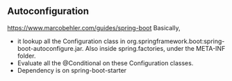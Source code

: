 ## Autoconfiguration
https://www.marcobehler.com/guides/spring-boot
Basically, 
- it lookup all the Configuration class in org.springframework.boot:spring-boot-autoconfigure.jar. Also inside spring.factories, under the META-INF folder.
- Evaluate all the @Conditional on these Configuration classes.
- Dependency is on spring-boot-starter